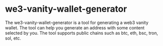 # we3-vanity-wallet-generator
The we3-vanity-wallet-generator is a tool for generating a web3 vanity wallet. The tool can help you generate an address with some content selected by you. The tool supports public chains such as btc, eth, bsc, tron, sol, etc.

